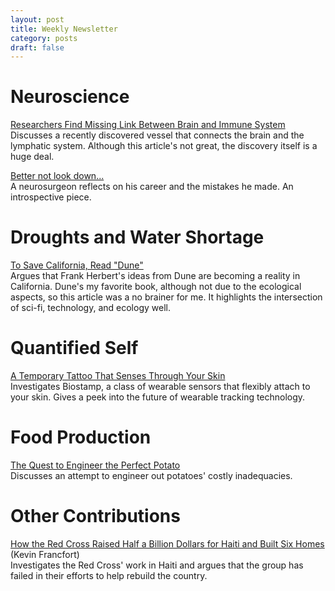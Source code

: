 ```yaml
---
layout: post
title: Weekly Newsletter
category: posts
draft: false
---
```

# Neuroscience
[Researchers Find Missing Link Between Brain and Immune System](http://neurosciencenews.com/lymphatic-system-brain-neurobiology-2080/)  
Discusses a recently discovered vessel that connects the brain and the lymphatic system. Although this article's not great, the discovery itself is a huge deal.

[Better not look down...](http://thepsychologist.bps.org.uk/volume-28/june-2015/better-not-look-down)  
A neurosurgeon reflects on his career and the mistakes he made. An introspective piece.

# Droughts and Water Shortage
[To Save California, Read "Dune"](http://nautil.us/issue/25/water/to-save-california-read-dune)  
Argues that Frank Herbert's ideas from Dune are becoming a reality in California. Dune's my favorite book, although not due to the ecological aspects, so this article was a no brainer for me. It highlights the intersection of sci-fi, technology, and ecology well.

# Quantified Self
[A Temporary Tattoo That Senses Through Your Skin](http://spectrum.ieee.org/biomedical/devices/a-temporary-tattoo-that-senses-through-your-skin)  
Investigates Biostamp, a class of wearable sensors that flexibly attach to your skin. Gives a peek into the future of wearable tracking technology.

# Food Production
[The Quest to Engineer the Perfect Potato](http://www.technologyreview.com/news/537936/the-quest-to-engineer-the-perfect-potato/)  
Discusses an attempt to engineer out potatoes' costly inadequacies.

# Other Contributions
[How the Red Cross Raised Half a Billion Dollars for Haiti and Built Six Homes](https://www.propublica.org/article/how-the-red-cross-raised-half-a-billion-dollars-for-haiti-and-built-6-homes) (Kevin Francfort)  
Investigates the Red Cross' work in Haiti and argues that the group has failed in their efforts to help rebuild the country.
